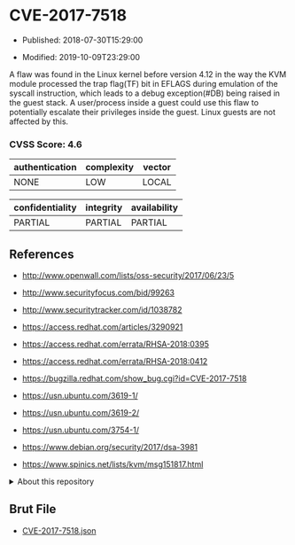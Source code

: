 # CVE-2017-7518

- Published: 2018-07-30T15:29:00

- Modified: 2019-10-09T23:29:00

A flaw was found in the Linux kernel before version 4.12 in the way the KVM module processed the trap flag(TF) bit in EFLAGS during emulation of the syscall instruction, which leads to a debug exception(#DB) being raised in the guest stack. A user/process inside a guest could use this flaw to potentially escalate their privileges inside the guest. Linux guests are not affected by this.

### CVSS Score: **4.6**

| authentication | complexity | vector |
| --- | --- | --- |
| NONE | LOW | LOCAL |

| confidentiality | integrity | availability |
| --- | --- | --- |
| PARTIAL | PARTIAL | PARTIAL |

## References

* http://www.openwall.com/lists/oss-security/2017/06/23/5

* http://www.securityfocus.com/bid/99263

* http://www.securitytracker.com/id/1038782

* https://access.redhat.com/articles/3290921

* https://access.redhat.com/errata/RHSA-2018:0395

* https://access.redhat.com/errata/RHSA-2018:0412

* https://bugzilla.redhat.com/show_bug.cgi?id=CVE-2017-7518

* https://usn.ubuntu.com/3619-1/

* https://usn.ubuntu.com/3619-2/

* https://usn.ubuntu.com/3754-1/

* https://www.debian.org/security/2017/dsa-3981

* https://www.spinics.net/lists/kvm/msg151817.html

<details>
<summary>About this repository</summary> 

  This repository is part of the project [Live Hack CVE](https://github.com/Live-Hack-CVE). Main website can be found [www.live-hack.org](https://www.live-hack.org) 
  
  Made by [Sn0wAlice](https://github.com/Sn0wAlice) for the people that care about security and need to have a feed of the latest CVEs. Hope you enjoy it, don't forget to star the repo and follow me on [Twitter](https://twitter.com/Sn0wAlice) and [Github](https://github.com/Sn0wAlice). And that is my [personnal website](https://www.alice-snow.me/)

  - [Home Page](https://github.com/Live-Hack-CVE)
  - [Framework](https://github.com/Live-Hack-CVE/cve-framework)
  - [CVE database](https://github.com/Live-Hack-CVE/full_database)
  - [Changelog](https://github.com/Live-Hack-CVE/Changelog)
</details>

## Brut File

* [CVE-2017-7518.json](https://raw.githubusercontent.com/Live-Hack-CVE/full_database/main/cves/2017/CVE-2017-7518.json)

